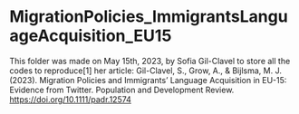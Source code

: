 # MigrationPolicies_ImmigrantsLanguageAcquisition_EU15

This folder was made on May 15th, 2023, by Sofia Gil-Clavel to store all the codes to reproduce[1] her article: 	Gil-Clavel, S., Grow, A., & Bijlsma, M. J. (2023). Migration Policies and Immigrants’ Language Acquisition in EU-15: Evidence from Twitter.  	Population and Development Review. https://doi.org/10.1111/padr.12574
